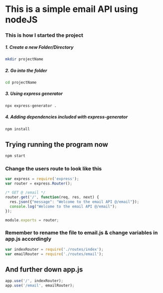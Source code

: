 # This is a simple email API using nodeJS 

### This is how I started the project

##### 1. Create a new Folder/Directory
```bash
mkdir projectName
```
##### 2. Go into the folder
```bash
cd projectName
```
##### 3. Using express generator
```bash 
npx express-generator .
```

##### 4. Adding dependencies included with express-generator
```bash
npm install
```

## Trying running the program now
```bash
npm start
```

### Change the users route to look like this
```javascript
var express = require('express');
var router = express.Router();

/* GET @ /email */
router.get('/', function(req, res, next) {
  res.json({"message": "Welcome to the email API @/email"});
  console.log("Welcome to the email API @/email");
});

module.exports = router;
```

### Remember to rename the file to email.js & change variables in app.js accordingly
```javascript
var indexRouter = require('./routes/index');
var emailRouter = require('./routes/email');
```

## And further down app.js
```javascript
app.use('/', indexRouter);
app.use('/email', emailRouter);
```
